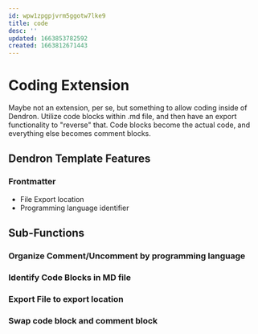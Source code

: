 ```yaml
---
id: wpw1zpgpjvrm5ggotw7lke9
title: code
desc: ''
updated: 1663853782592
created: 1663812671443
---
```



# Coding Extension

Maybe not an extension, per se, but something to allow coding inside of Dendron. Utilize code blocks within .md file, and then have an export functionality to "reverse" that. Code blocks become the actual code, and everything else becomes comment blocks. 

## Dendron Template Features
### Frontmatter
- File Export location
- Programming language identifier

## Sub-Functions
### Organize Comment/Uncomment by programming language

### Identify Code Blocks in MD file

### Export File to export location

### Swap code block and comment block